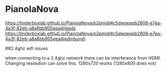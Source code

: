 # PianolaNova

https://tinderboxlab.github.io/PianolaNova/p2pmidi#c5dwqeqqb2808-e7ea-4a3f-82eb-a8a8bb905eea@leeds
https://tinderboxlab.github.io/PianolaNova/p2pmidi#c5dwqeqqb2808-e7ea-4a3f-82eb-a8a8bb905eea@edinburgh

##2.4ghz wifi issues

when connecting to a 2.4ghz network there can be interference from HDMI. Changing resolution can solve this. 1280x720 works (1280x800 does not)
